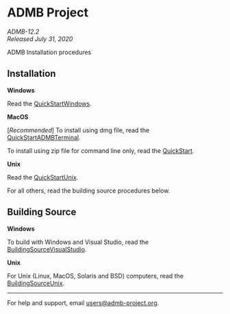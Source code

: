 ADMB Project  
============
*ADMB-12.2*  
*Released July 31, 2020*  

ADMB Installation procedures

Installation
------------

**Windows**

Read the [QuickStartWindows](docs/install/QuickStartWindows.md).  

**MacOS**

[_Recommended_] To install using dmg file, read the [QuickStartADMBTerminal](docs/install/QuickStartADMBTerminal.md).

To install using zip file for command line only, read the [QuickStart](docs/install/QuickStartMacOSZip.md).

**Unix**

Read the [QuickStartUnix](docs/install/QuickStartUnix.md).


For all others, read the building source procedures below.

Building Source
---------------

**Windows**

To build with Windows and Visual Studio, read the [BuildingSourceVisualStudio](docs/install/BuildingSourceVisualStudio.md).   

**Unix**

For Unix (Linux, MacOS, Solaris and BSD) computers, read the [BuildingSourceUnix](docs/install/BuildingSourceUnix.md).

---
For help and support, email <users@admb-project.org>.
